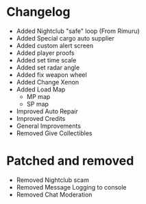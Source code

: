 # Changelog 
- Added Nightclub "safe" loop (From Rimuru)
- Added Special cargo auto supplier
- Added custom alert screen
- Added player proofs
- Added set time scale
- Added set radar angle
- Added fix weapon wheel
- Added Change Xenon
- Added Load Map 
    - MP map
    - SP map
- Improved Auto Repair
- Improved Credits
- General Improvements
- Removed Give Collectibles

# Patched and removed
- Removed Nightclub scam 
- Removed Message Logging to console
- Removed Chat Moderation
